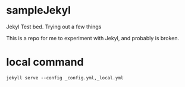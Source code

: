 # sampleJekyl
Jekyl Test bed. Trying out a few things

This is a repo for me to experiment with Jekyl, and probably is broken. 

# local command
```
jekyll serve --config _config.yml,_local.yml
```
